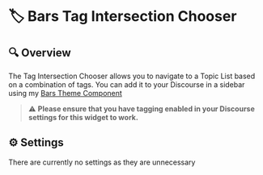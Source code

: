 # 🏷️ Bars Tag Intersection Chooser

## 🔍 Overview

The Tag Intersection Chooser allows you to navigate to a Topic List based on a combination of tags.  You can add it to your Discourse in a sidebar using my [Bars Theme Component](/merefield/discourse-tc-bars)

> ⚠️ **Please ensure that you have tagging enabled in your Discourse settings for this widget to work.**


## ⚙️ Settings

There are currently no settings as they are unnecessary